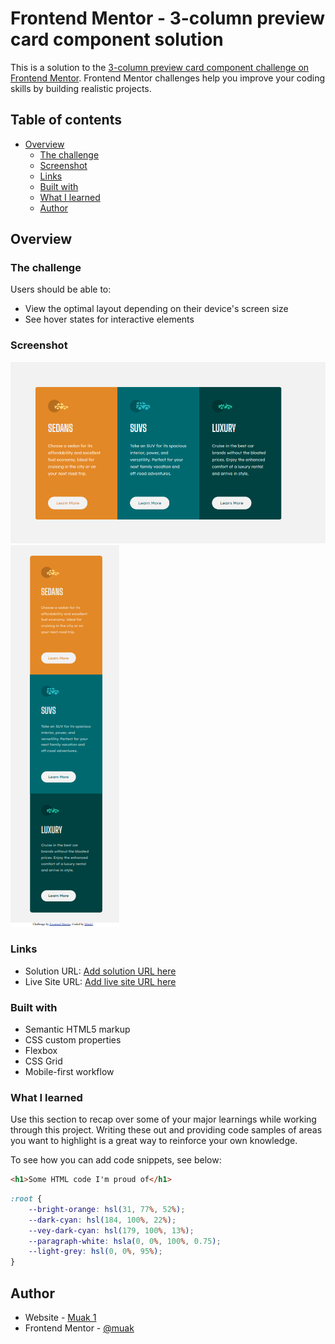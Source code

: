 # Frontend Mentor - 3-column preview card component solution

This is a solution to the [3-column preview card component challenge on Frontend Mentor](https://www.frontendmentor.io/challenges/3column-preview-card-component-pH92eAR2-). Frontend Mentor challenges help you improve your coding skills by building realistic projects. 

## Table of contents

- [Overview](#overview)
  - [The challenge](#the-challenge)
  - [Screenshot](#screenshot)
  - [Links](#links)
  - [Built with](#built-with)
  - [What I learned](#what-i-learned)
  - [Author](#author)

## Overview

### The challenge

Users should be able to:

- View the optimal layout depending on their device's screen size
- See hover states for interactive elements

### Screenshot

![Desktop design](./screenshot/3-column-desktop.png)
![Mobile design](./screenshot/3-column-mobile.png)

### Links

- Solution URL: [Add solution URL here](https://github.com/muakone/3-colomn-card.git)
- Live Site URL: [Add live site URL here](https://muakone.github.io/3-colomn-card/)

### Built with

- Semantic HTML5 markup
- CSS custom properties
- Flexbox
- CSS Grid
- Mobile-first workflow


### What I learned

Use this section to recap over some of your major learnings while working through this project. Writing these out and providing code samples of areas you want to highlight is a great way to reinforce your own knowledge.

To see how you can add code snippets, see below:

```html
<h1>Some HTML code I'm proud of</h1>
```
```css
:root {
    --bright-orange: hsl(31, 77%, 52%);
    --dark-cyan: hsl(184, 100%, 22%);
    --vey-dark-cyan: hsl(179, 100%, 13%);
    --paragraph-white: hsla(0, 0%, 100%, 0.75);
    --light-grey: hsl(0, 0%, 95%);
}
```

## Author

- Website - [Muak 1](https://muakone.github.io/3-colomn-card/)
- Frontend Mentor - [@muak](https://www.frontendmentor.io/profile/muak)
